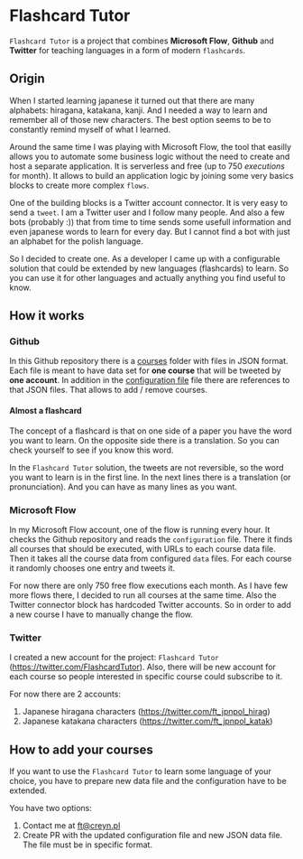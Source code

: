# Flashcard Tutor

`Flashcard Tutor` is a project that combines **Microsoft Flow**, **Github** and **Twitter** for teaching languages in a form of modern `flashcards`.

## Origin

When I started learning japanese it turned out that there are many alphabets: hiragana, katakana, kanji. And I needed a way to learn and remember all of those new characters. The best option seems to be to constantly remind myself of what I learned.

Around the same time I was playing with Microsoft Flow, the tool that easilly allows you to automate some business logic without the need to create and host a separate application. It is serverless and free (up to 750 *executions* for month). It allows to build an application logic by joining some very basics blocks to create more complex `flows`.

One of the building blocks is a Twitter account connector. It is very easy to send a `tweet`. I am a Twitter user and I follow many people. And also a few bots (probably :)) that from time to time sends some usefull information and even japanese words to learn for every day. But I cannot find a bot with just an alphabet for the polish language.

So I decided to create one. As a developer I came up with a configurable solution that could be extended by new languages (flashcards) to learn. So you can use it for other languages and actually anything you find useful to know.

## How it works

### Github

In this Github repository there is a [courses](courses) folder with files in JSON format. Each file is meant to have data set for **one course** that will be tweeted by **one account**. In addition in the [configuration file](config.json) file there are references to that JSON files. That allows to add / remove courses.

#### Almost a flashcard

The concept of a flashcard is that on one side of a paper you have the word you want to learn. On the opposite side there is a translation. So you can check yourself to see if you know this word.

In the `Flashcard Tutor` solution, the tweets are not reversible, so the word you want to learn is in the first line. In the next lines there is a translation (or pronunciation). And you can have as many lines as you want.

### Microsoft Flow

In my Microsoft Flow account, one of the flow is running every hour. It checks the Github repository and reads the `configuration` file. There it finds all courses that should be executed, with URLs to each course data file. Then it takes all the course data from configured `data` files. For each course it randomly chooses one entry and tweets it.

For now there are only 750 free flow executions each month. As I have few more flows there, I decided to run all courses at the same time. Also the Twitter connector block has hardcoded Twitter accounts. So in order to add a new course I have to manually change the flow.

### Twitter

I created a new account for the project: `Flashcard Tutor` (https://twitter.com/FlashcardTutor). Also, there will be new account for each course so people interested in specific course could subscribe to it.

For now there are 2 accounts:
1. Japanese hiragana characters (https://twitter.com/ft_jpnpol_hirag)
2. Japanese katakana characters (https://twitter.com/ft_jpnpol_katak)

## How to add your courses

If you want to use the `Flashcard Tutor` to learn some language of your choice, you have to prepare new data file and the configuration have to be extended.

You have two options:
1. Contact me at ft@creyn.pl
2. Create PR with the updated configuration file and new JSON data file. The file must be in specific format. 